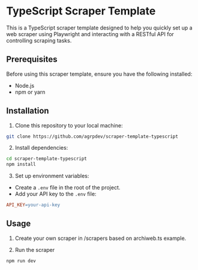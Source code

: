 # TypeScript Scraper Template

This is a TypeScript scraper template designed to help you quickly set up a web scraper using Playwright and interacting with a RESTful API for controlling scraping tasks.

## Prerequisites

Before using this scraper template, ensure you have the following installed:
- Node.js
- npm or yarn
## Installation 
1. Clone this repository to your local machine:

```bash
git clone https://github.com/agrpdev/scraper-template-typescript
``` 
2. Install dependencies:

```bash
cd scraper-template-typescript
npm install
``` 
3. Set up environment variables: 
- Create a `.env` file in the root of the project. 
- Add your API key to the `.env` file:

```makefile
API_KEY=your-api-key
```
## Usage

1. Create your own scraper in /scrapers based on archiweb.ts example.

2. Run the scraper
```bash
npm run dev
```